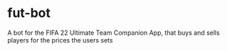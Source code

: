 # fut-bot
A bot for the FIFA 22 Ultimate Team Companion App, that buys and sells players for the prices the users sets

